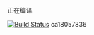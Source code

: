 正在编译

[![Build Status](https://travis-ci.com/TimLiShuai/CzpPlayer.svg?branch=main)](https://travis-ci.org/TimLiShuai/CzpPlayer)
ca18057836
